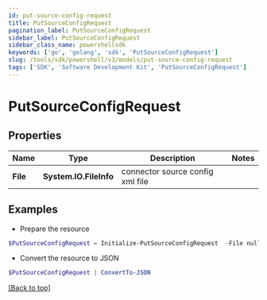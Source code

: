 ```yaml
---
id: put-source-config-request
title: PutSourceConfigRequest
pagination_label: PutSourceConfigRequest
sidebar_label: PutSourceConfigRequest
sidebar_class_name: powershellsdk
keywords: ['go', 'golang', 'sdk', 'PutSourceConfigRequest'] 
slug: /tools/sdk/powershell/v3/models/put-source-config-request
tags: ['SDK', 'Software Development Kit', 'PutSourceConfigRequest']
---
```



# PutSourceConfigRequest

## Properties

Name | Type | Description | Notes
------------ | ------------- | ------------- | -------------
**File** |  **System.IO.FileInfo** | connector source config xml file | 

## Examples

- Prepare the resource
```powershell
$PutSourceConfigRequest = Initialize-PutSourceConfigRequest  -File null
```

- Convert the resource to JSON
```powershell
$PutSourceConfigRequest | ConvertTo-JSON
```


[[Back to top]](#) 

